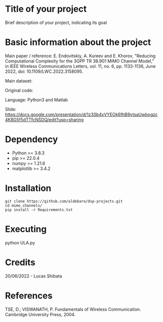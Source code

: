 # Title of your project

Brief description of your project, indicating its goal

# Basic information about the project

Main paper / reference: E. Endovitskiy, A. Kureev and E. Khorov, "Reducing Computational Complexity for the 3GPP TR 38.901 MIMO Channel Model," in IEEE Wireless Communications Letters, vol. 11, no. 6, pp. 1133-1136, June 2022, doi: 10.1109/LWC.2022.3158095.

Main dataset:

Original code: 

Language: Python3 and Matlab

Slide: https://docs.google.com/presentation/d/1z3Sb4xVYEOk6fhB9vtsaUwbogzc4K8G5f5dTTfcNSDQ/edit?usp=sharing

# Dependency

* Python >= 3.8.3
* pip >= 22.0.4
* numpy >= 1.21.6
* matplotlib >= 3.4.2

# Installation

```
git clone https://github.com/aldebaro/dsp-projects.git
cd mimo_channels/
pip install -r Requirements.txt
```

# Executing

python ULA.py

# Credits

20/06/2022 - Lucas Shibata

# References

TSE, D.; VISWANATH, P. Fundamentals of Wireless Communication. Cambridge University Press, 2004.
